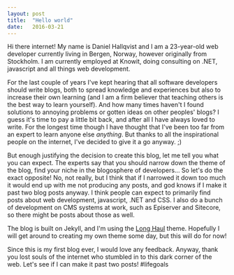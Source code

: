 ```yaml
---
layout: post
title:  "Hello world"
date:   2016-03-21
---
```


Hi there internet! My name is Daniel Hallqvist and I am a 23-year-old web developer currently living in Bergen, Norway, however originally from Stockholm. I am currently employed at Knowit, doing consulting on .NET, javascript and all things web development.

For the last couple of years I've kept hearing that all software developers should write blogs, both to spread knowledge and experiences but also to increase their own learning (and I am a firm believer that teaching others is the best way to learn yourself). And how many times haven't I found solutions to annoying problems or gotten ideas on other peoples' blogs? I guess it's time to pay a little bit back, and after all I have always loved to write. For the longest time though I have thought that I've been too far from an expert to learn anyone else _anything_. But thanks to all the inspirational people on the internet, I've decided to give it a go anyway. ;)

But enough justifying the decision to create this blog, let me tell you what you can expect. The experts say that you should narrow down the theme of the blog, find your niche in the blogosphere of developers... So let's do the exact opposite! No, not really, but I think that if I narrowed it down too much it would end up with me not producing any posts, and god knows if I make it past two blog posts anyway. I think people can expect to primarily find posts about web development, javascript, .NET and CSS. I also do a bunch of development on CMS systems at work, such as Episerver and Sitecore, so there might be posts about those as well.

The blog is built on Jekyll, and I'm using the [Long Haul](https://github.com/brianmaierjr/long-haul) theme. Hopefully I will get around to creating my own theme some day, but this will do for now!

Since this is my first blog ever, I would love any feedback. Anyway, thank you lost souls of the internet who stumbled in to this dark corner of the web. Let's see if I can make it past two posts! #lifegoals
